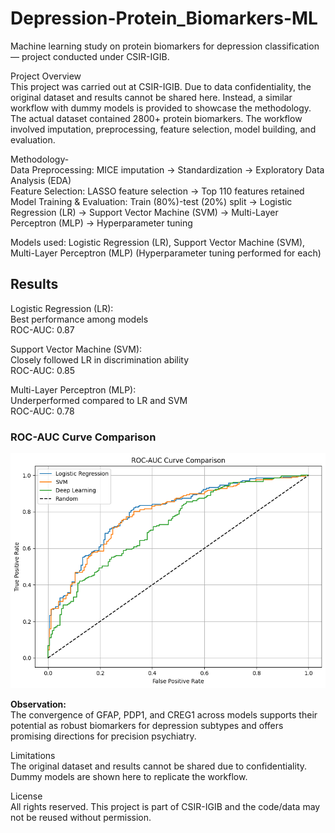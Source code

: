 # Depression-Protein_Biomarkers-ML
Machine learning study on protein biomarkers for depression classification — project conducted under CSIR-IGIB.

Project Overview<br>
This project was carried out at CSIR-IGIB. Due to data confidentiality, the original dataset and results cannot be shared here. Instead, a similar workflow with dummy models is provided to showcase the methodology.
The actual dataset contained 2800+ protein biomarkers. The workflow involved imputation, preprocessing, feature selection, model building, and evaluation.

Methodology- <br>
Data Preprocessing: MICE imputation → Standardization → Exploratory Data Analysis (EDA) <br>
Feature Selection: LASSO feature selection → Top 110 features retained <br>
Model Training & Evaluation: Train (80%)-test (20%) split → Logistic Regression (LR) → Support Vector Machine (SVM) → Multi-Layer Perceptron (MLP) → Hyperparameter tuning

Models used:
Logistic Regression (LR),
Support Vector Machine (SVM),
Multi-Layer Perceptron (MLP)
(Hyperparameter tuning performed for each)

## Results

Logistic Regression (LR):  
Best performance among models  
ROC-AUC: 0.87  

Support Vector Machine (SVM):  
Closely followed LR in discrimination ability  
ROC-AUC: 0.85  

Multi-Layer Perceptron (MLP):  
Underperformed compared to LR and SVM  
ROC-AUC: 0.78  

### ROC-AUC Curve Comparison
<p align="center">
  <img src="https://github.com/Nishtha-Gautam/Depression-Protein_Biomarkers-ML/blob/main/ROC-AUC.png" alt="ROC-AUC Curve Comparison" width="600"/>
</p>

**Observation:**  
The convergence of GFAP, PDP1, and CREG1 across models supports their potential as robust biomarkers for depression subtypes and offers promising directions for precision psychiatry.

Limitations<br>
The original dataset and results cannot be shared due to confidentiality.<br>
Dummy models are shown here to replicate the workflow.

License<br>
All rights reserved. This project is part of CSIR-IGIB and the code/data may not be reused without permission.
